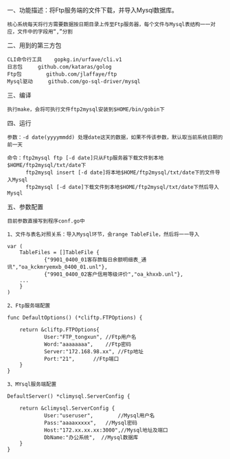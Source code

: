 一、功能描述：将Ftp服务端的文件下载，并导入Mysql数据库。 

    核心系统每天将行方需要数据按日期目录上传至Ftp服务器，每个文件与Mysql表结构一一对应，文件中的字段用“,”分割

二、用到的第三方包

    CLI命令行工具	gopkg.in/urfave/cli.v1
    日志包		github.com/kataras/golog
    Ftp包		github.com/jlaffaye/ftp
    Mysql驱动		github.com/go-sql-driver/mysql

三、编译

    执行make，会将可执行文件ftp2mysql安装到$HOME/bin/gobin下

四、运行

    参数：-d date(yyyymmdd) 处理date这天的数据，如果不传该参数，默认取当前系统日期的前一天

    命令：ftp2mysql ftp [-d date]只从Ftp服务器下载文件到本地$HOME/ftp2mysql/txt/date下
          ftp2mysql insert [-d date]将本地$HOME/ftp2mysql/txt/date下的文件导入Mysql
          ftp2mysql [-d date]下载文件到本地$HOME/ftp2mysql/txt/date下然后导入Mysql

五、参数配置

    目前参数直接写到程序conf.go中

    1、文件与表名对照关系：导入Mysql环节，会range TableFile，然后将一一导入

    var (
        TableFiles = []TableFile {
                {"9901_0400_01客存款每日余额明细表_通讯","oa_kckmryemxb_0400_01.unl"},
                {"9901_0400_02客户信用等级评价","oa_khxxb.unl"},
		...
        }
    )

    2、Ftp服务端配置

    func DefaultOptions() (*cliftp.FTPOptions) {

        return &cliftp.FTPOptions{
                User:"FTP_tongxun",	//Ftp用户名
                Word:"aaaaaaaa",	//Ftp密码
                Server:"172.168.98.xx",	//Ftp地址
                Port:"21",		//Ftp端口
        }
    }

    3、MYsql服务端配置

    DefaultServer() *climysql.ServerConfig {

        return &climysql.ServerConfig {
                User:"useruser",		//Mysql用户名
                Pass:"aaaaxxxxx",	//Mysql密码
                Host:"172.xx.xx.xx:3000",//Mysql地址及端口
                DbName:"办公系统",	//Mysql数据库
        }
    }
